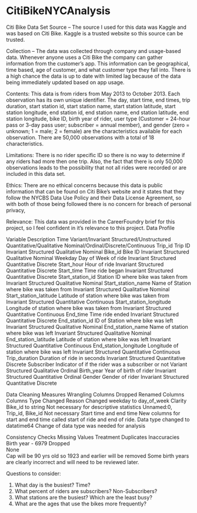 # CitiBikeNYCAnalysis

Citi Bike Data Set
Source – The source I used for this data was Kaggle and was based on Citi Bike. Kaggle is a trusted website so this source can be trusted.

Collection – The data was collected through company and usage-based data. Whenever anyone uses a Citi Bike the company can gather information from the customer’s app. This information can be geographical, time based, age of customer, and what customer type they fall into. There is a high chance the data is up to date with limited lag because of the data being immediately updated based on app usage.

Contents: This data is from riders from May 2013 to October 2013. Each observation has its own unique identifier. The day, start time, end times, trip duration, start station id, start station name, start station latitude, start station longitude, end station id, end station name, end station latitude, end station longitude, bike ID, birth year of rider, user type (Customer = 24-hour pass or 3-day pass user; subscriber = annual member), and gender (zero = unknown; 1 = male; 2 = female) are the characteristics available for each observation. There are 50,000 observations with a total of 18 characteristics.

Limitations: There is no rider specific ID so there is no way to determine if any riders had more then one trip. Also, the fact that there is only 50,000 observations leads to the possibility that not all rides were recorded or are included in this data set. 

Ethics: There are no ethical concerns because this data is public information that can be found on Citi Bike’s website and it states that they follow the NYCBS Data Use Policy and their Data License Agreement, so with both of those being followed there is no concern for breach of personal privacy,

Relevance: This data was provided in the CareerFoundry brief for this project, so I feel confident in it’s relevance to this project. 
Data Profile

Variable	Description	Time Variant/Invariant	Structured/Unstructured	Quantitative/Qualitative	Nominal/Ordinal/Discrete/Continuous
Trip_id	Trip ID	Invariant	Structured	Qualitative	Nominal
Bike_id	Bike ID	Invariant	Structured	Qualitative	Nominal
Weekday	Day of Week  of ride	Invariant	Structured	Quantitative	Discrete
Start_hour	Hour of ride	Invariant	Structured	Quantitative	Discrete
Start_time	Time ride began	Invariant	Structured	Quantitative	Discrete
Start_station_id	Station ID where bike was taken from	Invariant	Structured	Qualitative	Nominal
Start_station_name	Name of Station where bike was taken from	Invariant	Structured	Qualitative	Nominal
Start_station_latitude	Latitude of station where bike was taken from	Invariant	Structured	Quantitative	Continuous
Start_station_longitude	Longitude of station where bike was taken from	Invariant	Structured	Quantitative	Continuous
End_time	Time ride ended	Invariant	Structured	Quantitative	Discrete
End_station_id	ID of Station where bike was left	Invariant	Structured	Qualitative	Nominal
End_station_name	Name of station where bike was left	Invariant	Structured	Qualitative	Nominal
End_station_latitude	Latitude of station where bike was left	Invariant	Structured	Quantitative	Continuous
End_station_longitude	Longitude of station where bike was left	Invariant	Structured	Quantitative	Continuous
Trip_duration	Duration of ride in seconds	Invariant	Structured	Quantitative	Discrete
Subscriber	Indicator of if the rider was a subscriber or not	Variant	Structured	Qualitative	Ordinal
Birth_year	Year of birth of rider	Invariant	Structured	Quantitative	Ordinal
Gender	Gender of rider	Invariant	Structured	Quantitative	Discrete

Data Cleaning Measures
Wrangling
Columns Dropped	Renamed Columns	Columns Type Changed	Reason
	Changed weekday to day_of_week		Clarity
		Bike_id to string	Not necessary for descriptive statistics
Unnamed:0, Trip_id, Bike_id			Not necessary
Start time and end time		New columns for start and end time called start of ride and end of ride. Data type changed to datatime64	Change of data type was needed for analysis

Consistency Checks
Missing Values	Treatment	Duplicates	Inaccuracies
Birth year - 6979	Dropped		
		None	
	Cap will be 90 yrs old so 1923 and earlier will be removed		Some birth years are clearly incorrect and will need to be reviewed later.

Questions to consider:
1.	What day is the busiest? Time?
2.	What percent of riders are subscribers? Non-Subscribers?
3.	What stations are the busiest? Which are the least busy?
4.	What are the ages that use the bikes more frequently?

